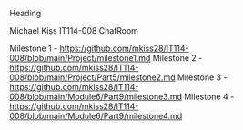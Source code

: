 
Heading 

Michael Kiss 
IT114-008
ChatRoom


Milestone 1 - https://github.com/mkiss28/IT114-008/blob/main/Project/milestone1.md
Milestone 2 - https://github.com/mkiss28/IT114-008/blob/main/Project/Part5/milestone2.md
Milestone 3 - https://github.com/mkiss28/IT114-008/blob/main/Module6/Part9/milestone3.md
Milestone 4 - https://github.com/mkiss28/IT114-008/blob/main/Module6/Part9/milestone4.md